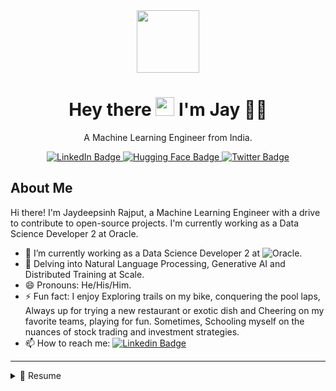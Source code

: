 <div id="header" align="center">
  <img src="https://media.giphy.com/media/I5yDbS2KVPQZVGu6fB/giphy.gif" width="100"/>
  <h1 align='center'>
  Hey there <img src="https://media.giphy.com/media/hvRJCLFzcasrR4ia7z/giphy.gif" width="30"/> I'm Jay 👨‍💻
  </h1>

  <p align='center'>
    A Machine Learning Engineer from India.
  </p>
  <div id="badges">
    <a href="https://www.linkedin.com/in/jaydeepsinh-rajput/">
      <img src="https://img.shields.io/badge/LinkedIn-blue?style=for-the-badge&logo=linkedin&logoColor=white" alt="LinkedIn Badge"/>
    </a>
    <a href="https://huggingface.co/Jay-Rajput">
      <img src="https://img.shields.io/badge/Hugging Face-yellow?style=for-the-badge&logo=huggingface&logoColor=white" alt="Hugging Face Badge"/>
    </a>
    <a href="https://twitter.com/__Jay_Singh__">
      <img src="https://img.shields.io/badge/Twitter-blue?style=for-the-badge&logo=twitter&logoColor=white" alt="Twitter Badge"/>
    </a>
  </div>
</div>

## About Me

Hi there! I'm Jaydeepsinh Rajput, a Machine Learning Engineer with a drive to contribute to open-source projects. I'm currently working as a Data Science Developer 2 at Oracle.

- 🔭 I’m currently working as a Data Science Developer 2 at ![Oracle](https://img.shields.io/badge/Oracle-F80000?style=flat-square&logo=oracle&logoColor=black).
- 🌱 Delving into Natural Language Processing, Generative AI and Distributed Training at Scale.
- 😄 Pronouns: He/His/Him.
- ⚡ Fun fact: I enjoy Exploring trails on my bike, conquering the pool laps, Always up for trying a new restaurant or exotic dish and Cheering on my favorite teams, playing for fun. Sometimes, Schooling myself on the nuances of stock trading and investment strategies.
- 📫 How to reach me: [![Linkedin Badge](https://img.shields.io/badge/LinkedIn-0077B5?style=flat&logo=linkedin&logoColor=white)](https://www.linkedin.com/in/jaydeepsinh-rajput/)

---

<details>
  <summary>📃 Resume</summary>


---
## Skills

* **Programming Languages**

<img align="" src="https://img.shields.io/badge/Python-3776AB?style=for-the-badgelogo=python&logoColor=white" />
<img align="" src="https://img.shields.io/badge/C++-00599C?style=for-the-badgelogo=c%2B%2B&logoColor=white" />

* **Machine Learning Frameworks**

<img align="" src="https://img.shields.io/badge/PyTorch-EE4C2C?style=for-the-badge&logo=pytorch&logoColor=white" />
<img align="" src="https://img.shields.io/badge/TensorFlow-FF6F00?style=for-the-badge&logo=tensorflow&logoColor=white" />
<img align="" src="https://img.shields.io/badge/Keras-FF0000?style=for-the-badge&logo=keras&logoColor=white" />

* **Cloud Platforms**

* **CI/CD**

* **Web Development**


---
## Experience

<img align="right" src="https://img.shields.io/badge/Oracle-F80000?style=for-the-badge&logo=oracle&logoColor=black" />
<img align="right" src="https://img.shields.io/badge/TypeScript-007ACC?logo=typescript&logoColor=white" />


- 👨‍💻 **Data Science Developer 2**\
📆 October-2021 - moment\
📍 **Oracle** - Bengalore, India


---
## Education

- 📖 **Master of Computer Application**\
📆 2015 - 2019\
📍 **Gujarat Technological University** - Ahmedabad, India

---
## Projects

* [Project 1 Name] ([Link to project]) (describe key features and impact)
* [Project 2 Name] ([Link to project]) (describe key features and impact)
* [Other relevant projects] (briefly summarize)

---
## Awards and Recognition (if applicable)

* [Award name] ([Year]) (mention the awarding body and significance)
* [Other awards and recognition] (briefly summarize)

---
## Get in touch

* Email: [Your Email Address]
* Website/Blog: [Your Website/Blog URL] (if applicable)
* Social Media: [Links to your social media profiles]

</details>
